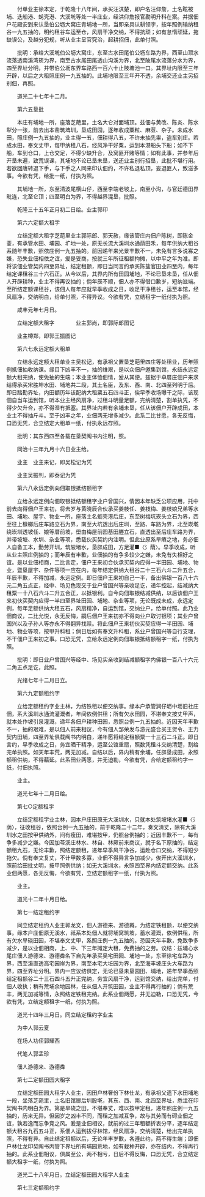 <!-- { "loadSidebar": true } -->
　　付单业主徐本定，于乾隆十八年间，承买汪淇楚，即户名汪仰詹，土名眩被埔、迭船港、蚝壳港、大溪墘等处一半庄业，经洪仰詹报官勘明升科在案。并据佃户花殿安到来认垦伯公坜大窝庄青埔地一所，当即亲具认耕领字，按年照例输纳租谷一九五抽的，明约租谷车运至仓，风扇干净交纳，不得抗顽；如有怠惰顽延，拖缺误公，及越分犯规，听从业主呈官究治，起耕招佃，此单付照。

　　批明：承给大溪墘伯公坜大窝庄，东至古水田尾伯公坜车路为界，西至山顶水流落透南溪湾崁为界，南至古水尾田尾透山沟溪为界，北至陂尾水流落分水为界，四至界址分明，并带伯公坜东界车路西一百六十止陂塘池一口。其界址内限至三年开辟，以后之大租照庄例一九五抽的。此埔地限至三年开不透，余埔交还业主另招别佃，再照。

　　道光二十七年十二月。

　　第六五垦批

　　本庄有埔地一所，座落芝葩里，土名大仑对面埔顶。兹佃与黄改、陈炎、陈水犁分一张，前去出本凿筑埤圳，垦成田园，逐年收成粟粒、麻荳、杂子。未成水田，照庄例一九五抽的，业主得一五，佃耕得八五，不许未抽先粜，盗车别庄。若成水田，奉文丈甲，每甲纳租八石，经风净干好粟，运到本港船头下船；如不下船，车到仓口，上仓交足，不得少缺升合，及窝匪开赌等情；如有此事，并参年后开垦未遍，致荒误课，其埔地不论已垦未垦，送还业主别行招垦，此批不堪行用。若欲回唐转退下手，与下手之人同来印认佃约，不许私退私顶，妄退匪人，致滋多事。今欲有凭，给批一纸，付执为照。

　　其埔地一所，东至清波尾横山仔，西至李端老坡上，南至小沟，与官廷德田界毗连，北至仑顶；四至明白为界，不得越界混垦，批照。

　　乾隆三十五年正月初二日给。业主郭印

　　第六六定额大租字

　　立结定额大租字芝葩里业主郭际郎、郭天赦，缘该管庄内佃户陈树，即陈金銮，有承管水田、埔园、圹地一处，原无长流大溪圳水通荫田禾，每年供纳大租谷系随年丰歉，照依庄例一九五抽的。前因递年来光景丰歉不一，未免有言多说寡之嫌，恐失业佃相依之谊，爰是妥商，按就三年所征租额拘摊，以中平之年为准。即将该佃业管契内四至界址，结定租额，即日当同言约承买陈盐官田业四至内，每年结定课租谷三十六石正。从今以后，其界内所有田园埔地，不论已垦未垦，任从佃人开辟耕种，业主不得再议抽的；倘年辰不顺，佃人亦不得借口歉岁，短纳滋端。至所结定额课租谷，该佃人每年应就早季收成之日，收足干净租谷，运至本馆，经风扇净，交纳明白，给单付照，不得异议。今欲有凭，立结租字一纸付执为照。

　　咸丰元年七月日。

　　立结定额大租字　　　　业主郭尚，即郭际郎图记

　　业主樽郑，即郭王振图记

　　第六七永远定额大租单

　　立结永远定额大租单业主吴松记，有承祖父置垦芝葩里四庄等处租业，历年照例抵佃抽收纳课。缘目下凶丰不一，抽的维艰，是以众佃户邀集到馆，永结永远定额大租完纳，使免抽的生端；本业主体恤佃情，爰从其便。兹据于卓厝庄佃户来求结得承买宋胜坤水田、埔地共二段，其土名臣，及东、西、南、北四至列明于后。即日踏勘界址，内田额历年该配纳大租粟五石四斗正，俟早季收场曝干之际，该现佃自当车运到馆，听本业主经风扇净，过租斗明量足额，完纳清楚，割单执凭，不得少欠升合，亦不得湿冇抵塞。其界址内若有余埔未垦，任从该佃户开辟成田，本业主不得抽斤斗。至于凶丰之年，业佃两无增多减少。此系二比甘愿，各无反悔，口恐无凭，合立结定大租单一纸，付执永远存照。

　　批明：其东西四至各载在垦契阄书内注明，照。

　　同治十三年九月十六日业主给。

　　业主　业主来记，即吴松记为凭

　　业主吴振判，即泰记为凭

　　第六八永远定例向佃取银抵结额租字

　　立给永远定例向佃取银抵结额租字业户曾国兴，情因本年缺乏公项应用，托中前去向得佃户王来初，将去岁与黄晓辰合伙承买姜枝任、姜枝梅、姜枝娘兄弟等水田、埔地、屋宇、物业一所，座落土名蛎壳港后庄，东至树梅坑崁头立石为界，西至往上槺榔后庄车路立石为界，南至大坑透出后庄圳，至路、车路为界，北至崁墘绕崁圳透坡任、娘等厝前坡，壆由梅屋前园基田塍立石，直透出至后庄车路为界，并带坡塘、水圳、杂业等项，悉载伙买契约内注明。但此业原系旱瘠之地，务必佃人自备工本，勤劳开圳，筑陂堵水，垦辟成田，方足灌■〈氵荫〉。早季收成，听从业主照庄例抽的；而年辰有丰歉，业佃抽的有争多较少之嫌，未免有失相好之谊。是以业佃相商，二比言定，佃户王来初合伙承买契内应得一半田园、埔地、物业，暨垦屋宇、杂件等项一应在内，每年结定供纳大租谷二十三石六斗二升五合，年辰丰歉，不得加减，永远定例。即日佃户王来初自己一半，备出佛银一百八十六元二角五点正，经中、场见色现交于业户曾国兴等亲收足讫，递年控起，结减纳大租粟一十八石六斗二升五合正，以抵银利。自今向佃取银结减供纳，以后该佃户王来初伙买契内应得一半四至界址田园、埔地、杂业等项，无论既成未成，永远定例，每年足额供纳大租五石，风扇精净，自运到馆，交纳业户，给单付照。此乃业佃商议，二比允悦，永无反悔，嗣后佃户王来初亦不得向业户取讨银项；其业户曾国兴以及子孙人等亦永不得翻异找赎。将此佃户王来初伙买契应得一半田园、埔地、物业等项，按甲升科租；倘日后如有奉文升科租，系业户曾国兴等自行支理，不干佃户王来初之事。口恐无凭，立给永远定例向佃取银抵结额租字一纸，付执为照。

　　批明：即日业户曾国兴等经中、场见实亲收到结减额租字内佛银一百八十六元二角五点足讫，此照。

　　光绪七年十二月日立。

　　第六九定额租约字

　　立给定额租约字业主林，为结铁租以便交纳事。缘本户承管涧仔坜中坜旧社庄佃，系大溪圳水通流灌溉者，年间依例供租；所有欠水田园，不堪奉文按丈甲声，就本处作坡引泉灌溉，递年各佃户耕种田园，悉照台例一九五抽的。近因天年丰歉不一，抽的艰难，是以佃人前来相议，今有佃人邹荣发与游元盛合买王贺令、王力契内田埔，四至界址俱载阄书内明白，递年愿将结定租额粟一十三石二斗正。即日言约，早季收成之日，务宜晒干精净，运至公馆重扇，照数凭租斗交纳清楚，割给完单执照。如天年丰荒，两无加减。自结以后，界内稍有余埔，任辟垦成田，永照额租供纳，不得藉延。此系田业两愿，并无迫勒，今欲有凭，合给定额租约字一纸，付佃执照。

　　业主。

　　道光七年十二月日给。

　　第七○定额租字

　　立结定额租字业主林，因本户庄田原无大溪圳水，只就本处筑坡堵水灌■〈氵荫〉，征收租谷，依照台例一九五抽的，前于乾隆二十二年，奏文清丈，除有大溪圳水之田按甲供纳外，间有瘦田，难堪按甲，仍照台例抽的；近因丰歉不一，每有争多减少之嫌。今因加苓溪庄林水、林自、林厥前来商议，就于名下原抽的，结定额租九石，无论丰歉，照结定额租，递年早季风干净谷，运赴仓口交纳，不得短少拖欠。倘有奉文复丈，不计甲数多寡，业佃不得异言争加减少，俟开出大溪圳水，照前给田批丈明，按甲照例供纳；如无大溪圳水，永照四至界内结定额交纳。此系业佃两愿，各无反悔，今欲有凭，立结定额租字一纸，付执为照。

　　业主。

　　道光十二年十月日给。

　　第七一结定租约字

　　同立结定租约人业主郭龙文，佃人游德来、游德粦，为结定铁租额，以便交纳事。缘本户庄佃原无溪水，祗系本处佃人就将埔窝筑坡，蓄水灌溉，依例供租，所有欠水旱硗田园，不堪奉文丈甲，系照庄例一九五抽的。恐因天年丰歉，免致争多减少，是以业佃相商，上、中、下三年摊定大租，免费抽的之劳。议结：兹埔心水尾庄佃人游德来、游德粦名下自先年承买吴宅田园、埔地一处，东至徐宅车路为界，西至溪直透高宅园岸为界，南至本宅大坵园为界，北至海丰坡庄头大车路为界，四至界址分明。界内一应议结俱定，无论已垦未垦园田、埔地，递年早季悉照结定租额谷二十三石四斗五升正完纳，务宜风扇干净，运到馆交纳，给出完单，付佃人收执；稍有荒埔余地园林，任从佃人开筑田园，业主不得再行抽的；倘有荒丰，两无加减等情，永照结定铁租完纳。此系业佃两愿，并无迫勒，口恐无凭，今欲有凭，立结定额租字一纸，付执为照。

　　道光十四年三月日。同立结定租约字业主

　　为中人郭云夏

　　在场人功侄郭耀西

　　代笔人郭孟珍

　　佃人游德来、游德粦

　　第七二定额田园大租字

　　立结定额田园大租字人业主，因田户林奢份下林仕龙，有承祖父遗下水田埔地一段，坐落芝葩里，土名旧馆廍后圳股墘，其东、西、南、北四至界址，悉注在印契阄书内明白为界。第是旱硗之田，不堪奉丈，难以按甲定租，递年照庄例一九五抽的，历来无异。但因岁之凶丰不同，而租之加减互争，故与其劳而有碍业佃之谊，孰若逸而忘争竞之风。爰是业佃相议，就前的过三年租额折衷分平，逐年结定额大租谷九石五斗正，系佃人运到拔仔林馆，经风扇净，交纳清楚，给出完单执照，不得有异。自此结定租额以后，无论年丰岁歉，各遵此约，两不得生端；即佃户林仕龙印契阄书丙管下界址所有埔园荒地，如有栽种开辟，亦在结内，不得再行抽的。此系业佃相议，俱属至公，两不相亏，日后不得反悔，口恐无凭，合立结定额大租字一纸，付执为照。

　　道光二十八年月日。立结定额田园大租字人业主

　　第七三定额租约字

